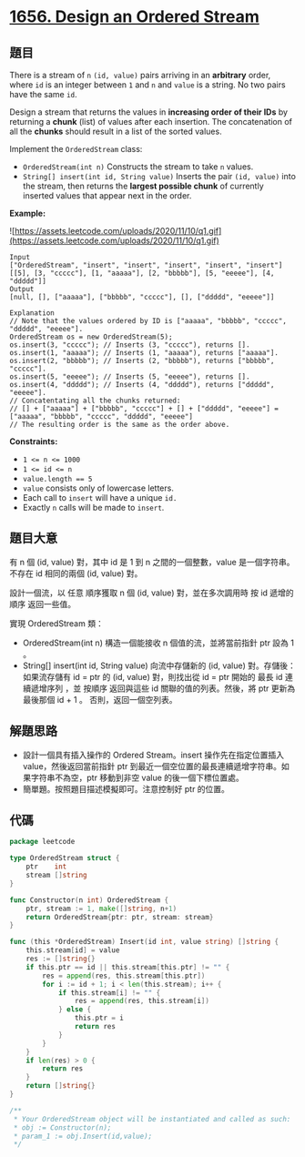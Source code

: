 # [1656. Design an Ordered Stream](https://leetcode.com/problems/design-an-ordered-stream/)

## 題目

There is a stream of `n` `(id, value)` pairs arriving in an **arbitrary** order, where `id` is an integer between `1` and `n` and `value` is a string. No two pairs have the same `id`.

Design a stream that returns the values in **increasing order of their IDs** by returning a **chunk** (list) of values after each insertion. The concatenation of all the **chunks** should result in a list of the sorted values.

Implement the `OrderedStream` class:

- `OrderedStream(int n)` Constructs the stream to take `n` values.
- `String[] insert(int id, String value)` Inserts the pair `(id, value)` into the stream, then returns the **largest possible chunk** of currently inserted values that appear next in the order.

**Example:**

![https://assets.leetcode.com/uploads/2020/11/10/q1.gif](https://assets.leetcode.com/uploads/2020/11/10/q1.gif)

```
Input
["OrderedStream", "insert", "insert", "insert", "insert", "insert"]
[[5], [3, "ccccc"], [1, "aaaaa"], [2, "bbbbb"], [5, "eeeee"], [4, "ddddd"]]
Output
[null, [], ["aaaaa"], ["bbbbb", "ccccc"], [], ["ddddd", "eeeee"]]

Explanation
// Note that the values ordered by ID is ["aaaaa", "bbbbb", "ccccc", "ddddd", "eeeee"].
OrderedStream os = new OrderedStream(5);
os.insert(3, "ccccc"); // Inserts (3, "ccccc"), returns [].
os.insert(1, "aaaaa"); // Inserts (1, "aaaaa"), returns ["aaaaa"].
os.insert(2, "bbbbb"); // Inserts (2, "bbbbb"), returns ["bbbbb", "ccccc"].
os.insert(5, "eeeee"); // Inserts (5, "eeeee"), returns [].
os.insert(4, "ddddd"); // Inserts (4, "ddddd"), returns ["ddddd", "eeeee"].
// Concatentating all the chunks returned:
// [] + ["aaaaa"] + ["bbbbb", "ccccc"] + [] + ["ddddd", "eeeee"] = ["aaaaa", "bbbbb", "ccccc", "ddddd", "eeeee"]
// The resulting order is the same as the order above.

```

**Constraints:**

- `1 <= n <= 1000`
- `1 <= id <= n`
- `value.length == 5`
- `value` consists only of lowercase letters.
- Each call to `insert` will have a unique `id.`
- Exactly `n` calls will be made to `insert`.

## 題目大意

有 n 個 (id, value) 對，其中 id 是 1 到 n 之間的一個整數，value 是一個字符串。不存在 id 相同的兩個 (id, value) 對。

設計一個流，以 任意 順序獲取 n 個 (id, value) 對，並在多次調用時 按 id 遞增的順序 返回一些值。

實現 OrderedStream 類：

- OrderedStream(int n) 構造一個能接收 n 個值的流，並將當前指針 ptr 設為 1 。
- String[] insert(int id, String value) 向流中存儲新的 (id, value) 對。存儲後：
如果流存儲有 id = ptr 的 (id, value) 對，則找出從 id = ptr 開始的 最長 id 連續遞增序列 ，並 按順序 返回與這些 id 關聯的值的列表。然後，將 ptr 更新為最後那個 id + 1 。
否則，返回一個空列表。

## 解題思路

- 設計一個具有插入操作的 Ordered Stream。insert 操作先在指定位置插入 value，然後返回當前指針 ptr 到最近一個空位置的最長連續遞增字符串。如果字符串不為空，ptr 移動到非空 value 的後一個下標位置處。
- 簡單題。按照題目描述模擬即可。注意控制好 ptr 的位置。

## 代碼

```go
package leetcode

type OrderedStream struct {
	ptr    int
	stream []string
}

func Constructor(n int) OrderedStream {
	ptr, stream := 1, make([]string, n+1)
	return OrderedStream{ptr: ptr, stream: stream}
}

func (this *OrderedStream) Insert(id int, value string) []string {
	this.stream[id] = value
	res := []string{}
	if this.ptr == id || this.stream[this.ptr] != "" {
		res = append(res, this.stream[this.ptr])
		for i := id + 1; i < len(this.stream); i++ {
			if this.stream[i] != "" {
				res = append(res, this.stream[i])
			} else {
				this.ptr = i
				return res
			}
		}
	}
	if len(res) > 0 {
		return res
	}
	return []string{}
}

/**
 * Your OrderedStream object will be instantiated and called as such:
 * obj := Constructor(n);
 * param_1 := obj.Insert(id,value);
 */
```